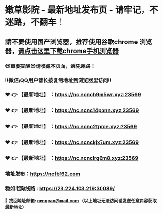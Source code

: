 # 嫩草影院 - 最新地址发布页 - 请牢记，不迷路，不翻车！

## 請不要使用国产浏览器，推荐使用谷歌chrome 浏览器，<a href = "https://www.google.cn/chrome/">请点击这里下载chrome手机浏览器</a>

### :sunglasses:重要提醒:sunglasses:请收藏本页面，避免迷路！
### ‼️微信/QQ用户请长按复制地址到浏览器里访问‼️

### :heart: :point_right: 【最新地址】 ：https://nc.ncnch9m5wr.xyz:23569
### :heart: :point_right: 【最新地址】 ：https://nc.ncnc14pbnn.xyz:23569
### :heart: :point_right: 【最新地址】 ：https://nc.ncnc2tprce.xyz:23569
### :heart: :point_right: 【最新地址】 ：https://nc.ncnckjx7um.xyz:23569
### :heart: :point_right: 【最新地址】 ：https://nc.ncnclrg6m8.xyz:23569

### 地址发布：https://ncfb162.com
### 稳如老狗线路 : https://23.224.103.219:30089/

#### :e-mail: __找回地址邮箱: nengcao@mail.com （以上地址无法访问请发送任意内容获取最新地址）__
